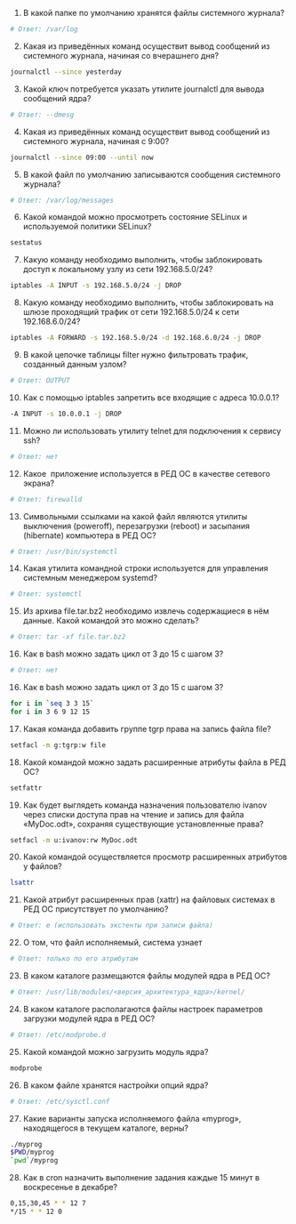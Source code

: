 1. В какой папке по умолчанию хранятся файлы системного журнала?
```sh
# Ответ: /var/log
```

2. Какая из приведённых команд осуществит вывод сообщений из системного журнала, начиная со вчерашнего дня?
```sh
journalctl --since yesterday
```

3. Какой ключ потребуется указать утилите journalctl для вывода сообщений ядра?
```sh
# Ответ: --dmesg
```

4. Какая из приведённых команд осуществит вывод сообщений из системного журнала, начиная с 9:00?
```sh
journalctl --since 09:00 --until now
```

5. В какой файл по умолчанию записываются сообщения системного журнала?
```sh
# Ответ: /var/log/messages
```

6. Какой командой можно просмотреть состояние SELinux и используемой политики SELinux?
```sh
sestatus
```

7. Какую команду необходимо выполнить, чтобы заблокировать доступ к локальному узлу из сети 192.168.5.0/24?
```sh
iptables -A INPUT -s 192.168.5.0/24 -j DROP
```

8. Какую команду необходимо выполнить, чтобы заблокировать на шлюзе проходящий трафик от сети 192.168.5.0/24 к сети 192.168.6.0/24?
```sh
iptables -A FORWARD -s 192.168.5.0/24 -d 192.168.6.0/24 -j DROP
```

9. В какой цепочке таблицы filter нужно фильтровать трафик, созданный данным узлом?
```sh
# Ответ: OUTPUT
```

10. Как с помощью iptables запретить все входящие с адреса 10.0.0.1?
```sh
-A INPUT -s 10.0.0.1 -j DROP
```

11. Можно ли использовать утилиту telnet для подключения к сервису ssh?
```sh
# Ответ: нет
```

12. Какое  приложение используется в РЕД ОС в качестве сетевого экрана?
```sh
# Ответ: firewalld
```

13. Символьными ссылками на какой файл являются утилиты выключения (poweroff), перезагрузки (reboot) и засыпания (hibernate) компьютера в РЕД ОС?
```sh
# Ответ: /usr/bin/systemctl
```

14. Какая утилита командной строки используется для управления системным менеджером systemd?
```sh
# Ответ: systemctl
```

15. Из архива file.tar.bz2 необходимо извлечь содержащиеся в нём данные. Какой командой это можно сделать?
```sh
# Ответ: tar -xf file.tar.bz2
```

16. Как в bash можно задать цикл от 3 до 15 с шагом 3?
```sh
# Ответ: нет
```

16. Как в bash можно задать цикл от 3 до 15 с шагом 3?
```sh
for i in `seq 3 3 15`
for i in 3 6 9 12 15
```

17. Какая команда добавить группе tgrp права на запись файла file?
```sh
setfacl -m g:tgrp:w file
```

18. Какой командой можно задать расширенные атрибуты файла в РЕД ОС?
```sh
setfattr
```

19. Как будет выглядеть команда назначения пользователю ivanov через списки доступа прав на чтение и запись для файла «MyDoc.odt», сохраняя существующие установленные права?
```sh
setfacl -m u:ivanov:rw MyDoc.odt
```

20. Какой командой осуществляется просмотр расширенных атрибутов у файлов?
```sh
lsattr
```

21. Какой атрибут расширенных прав (xattr) на файловых системах в РЕД ОС присутствует по умолчанию?
```sh
# Ответ: e (использовать экстенты при записи файла)
```

22. О том, что файл исполняемый, система узнает
```sh
# Ответ: только по его атрибутам
```

23. В каком каталоге размещаются файлы модулей ядра в РЕД ОС?
```sh
# Ответ: /usr/lib/modules/<версия_архитектура_ядра>/kernel/
```

24. В каком каталоге располагаются файлы настроек параметров загрузки модулей ядра в РЕД ОС?
```sh
# Ответ: /etc/modprobe.d
```

25. Какой командой можно загрузить модуль ядра?
```sh
modprobe
```

26. В каком файле хранятся настройки опций ядра?
```sh
# Ответ: /etc/sysctl.conf
```

27. Какие варианты запуска исполняемого файла «myprog», находящегося в текущем каталоге, верны?
```sh
./myprog
$PWD/myprog
`pwd`/myprog
```

28. Как в cron назначить выполнение задания каждые 15 минут в воскресенье в декабре?
```sh
0,15,30,45 * * 12 7
*/15 * * 12 0
```